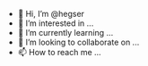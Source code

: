 - 👋 Hi, I’m @hegser
- 👀 I’m interested in ...
- 🌱 I’m currently learning ...
- 💞️ I’m looking to collaborate on ...
- 📫 How to reach me ...

<!---
hegser/hegser is a ✨ special ✨ repository because its `README.md` (this file) appears on your GitHub profile.
You can click the Preview link to take a look at your changes.
--->
